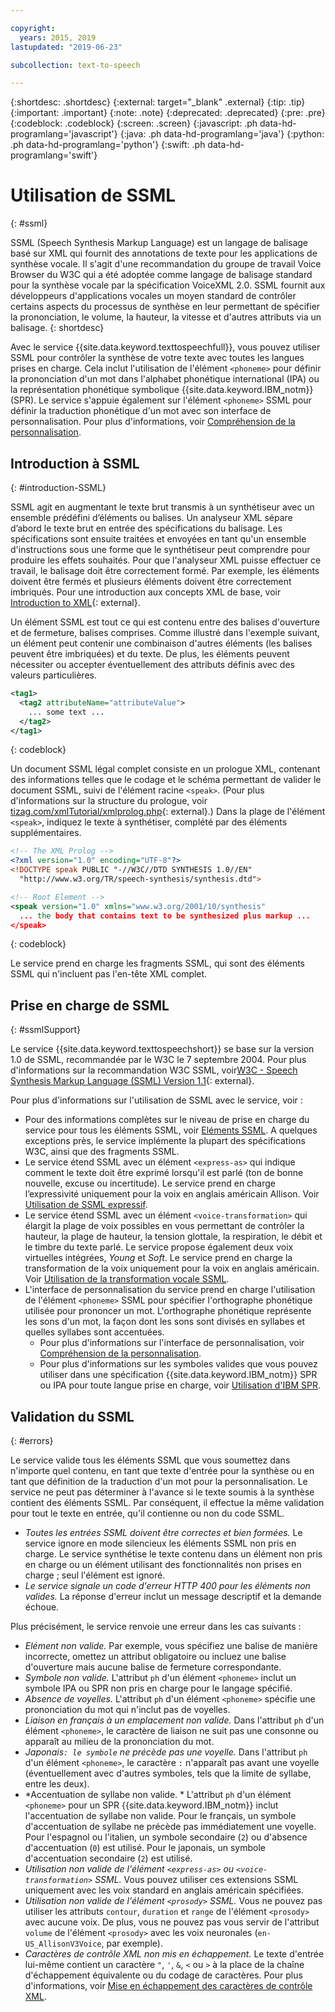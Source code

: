 ```yaml
---

copyright:
  years: 2015, 2019
lastupdated: "2019-06-23"

subcollection: text-to-speech

---
```


{:shortdesc: .shortdesc}
{:external: target="_blank" .external}
{:tip: .tip}
{:important: .important}
{:note: .note}
{:deprecated: .deprecated}
{:pre: .pre}
{:codeblock: .codeblock}
{:screen: .screen}
{:javascript: .ph data-hd-programlang='javascript'}
{:java: .ph data-hd-programlang='java'}
{:python: .ph data-hd-programlang='python'}
{:swift: .ph data-hd-programlang='swift'}

# Utilisation de SSML
{: #ssml}

SSML (Speech Synthesis Markup Language) est un langage de balisage basé sur XML qui fournit des annotations de texte pour les applications de synthèse vocale. Il s'agit d'une recommandation du groupe de travail Voice Browser du W3C qui a été adoptée comme langage de balisage standard pour la synthèse vocale par la spécification VoiceXML 2.0. SSML fournit aux développeurs d'applications vocales un moyen standard de contrôler certains aspects du processus de synthèse en leur permettant de spécifier la prononciation, le volume, la hauteur, la vitesse et d'autres attributs via un balisage.
{: shortdesc}

Avec le service {{site.data.keyword.texttospeechfull}}, vous pouvez utiliser SSML pour contrôler la synthèse de votre texte avec toutes les langues prises en charge. Cela inclut l'utilisation de l'élément `<phoneme>` pour définir la prononciation d'un mot dans l'alphabet phonétique international (IPA) ou la représentation phonétique symbolique {{site.data.keyword.IBM_notm}} (SPR). Le service s'appuie également sur l'élément `<phoneme>` SSML pour définir la traduction phonétique d'un mot avec son interface de personnalisation. Pour plus d'informations, voir [Compréhension de la personnalisation](/docs/services/text-to-speech?topic=text-to-speech-customIntro).

## Introduction à SSML
{: #introduction-SSML}

SSML agit en augmentant le texte brut transmis à un synthétiseur avec un ensemble prédéfini d’éléments ou balises. Un analyseur XML sépare d’abord le texte brut en entrée des spécifications du balisage. Les spécifications sont ensuite traitées et envoyées en tant qu'un ensemble d'instructions sous une forme que le synthétiseur peut comprendre pour produire les effets souhaités. Pour que l'analyseur XML puisse effectuer ce travail, le balisage doit être correctement formé. Par exemple, les éléments doivent être fermés et plusieurs éléments doivent être correctement imbriqués. Pour une introduction aux concepts XML de base, voir [Introduction to XML](http://www.w3schools.com/xml/xml_whatis.asp){: external}.

Un élément SSML est tout ce qui est contenu entre des balises d'ouverture et de fermeture, balises comprises. Comme illustré dans l'exemple suivant, un élément peut contenir une combinaison d'autres éléments (les balises peuvent être imbriquées) et du texte. De plus, les éléments peuvent nécessiter ou accepter éventuellement des attributs définis avec des valeurs particulières.

```xml
<tag1>
  <tag2 attributeName="attributeValue">
    ... some text ...
  </tag2>
</tag1>
```
{: codeblock}

Un document SSML légal complet consiste en un prologue XML, contenant des informations telles que le codage et le schéma permettant de valider le document SSML, suivi de l'élément racine `<speak>`. (Pour plus d'informations sur la structure du prologue, voir [tizag.com/xmlTutorial/xmlprolog.php](http://www.tizag.com/xmlTutorial/xmlprolog.php){: external}.) Dans la plage de l'élément `<speak>`, indiquez le texte à synthétiser, complété par des éléments supplémentaires.

```xml
<!-- The XML Prolog -->
<?xml version="1.0" encoding="UTF-8"?>
<!DOCTYPE speak PUBLIC "-//W3C//DTD SYNTHESIS 1.0//EN"
  "http://www.w3.org/TR/speech-synthesis/synthesis.dtd">

<!-- Root Element -->
<speak version="1.0" xmlns="www.w3.org/2001/10/synthesis"
  ... the body that contains text to be synthesized plus markup ...
</speak>
```
{: codeblock}

Le service prend en charge les fragments SSML, qui sont des éléments SSML qui n'incluent pas l'en-tête XML complet.

## Prise en charge de SSML
{: #ssmlSupport}

Le service {{site.data.keyword.texttospeechshort}} se base sur la version 1.0 de SSML, recommandée par le W3C le 7 septembre 2004. Pour plus d'informations sur la recommandation W3C SSML, voir[W3C - Speech Synthesis Markup Language (SSML) Version 1.1](http://www.w3.org/TR/speech-synthesis/){: external}.

Pour plus d'informations sur l'utilisation de SSML avec le service, voir :

-   Pour des informations complètes sur le niveau de prise en charge du service pour tous les éléments SSML, voir [Eléments SSML](/docs/services/text-to-speech?topic=text-to-speech-elements). A quelques exceptions près, le service implémente la plupart des spécifications W3C, ainsi que des fragments SSML.
-   Le service étend SSML avec un élément `<express-as>` qui indique comment le texte doit être exprimé lorsqu'il est parlé (ton de bonne nouvelle, excuse ou incertitude). Le service prend en charge l’expressivité uniquement pour la voix en anglais américain Allison. Voir [Utilisation de SSML expressif](/docs/services/text-to-speech?topic=text-to-speech-expressive).
-   Le service étend SSML avec un élément `<voice-transformation>` qui élargit la plage de voix possibles en vous permettant de contrôler la hauteur, la plage de hauteur, la tension glottale, la respiration, le débit et le timbre du texte parlé. Le service propose également deux voix virtuelles intégrées, *Young* et *Soft*. Le service prend en charge la transformation de la voix uniquement pour la voix en anglais américain. Voir [Utilisation de la transformation vocale SSML](/docs/services/text-to-speech?topic=text-to-speech-transformation).
-   L'interface de personnalisation du service prend en charge l'utilisation de l'élément `<phoneme>` SSML pour spécifier l'orthographe phonétique utilisée pour prononcer un mot. L'orthographe phonétique représente les sons d'un mot, la façon dont les sons sont divisés en syllabes et quelles syllabes sont accentuées.
    -   Pour plus d'informations sur l'interface de personnalisation, voir [Compréhension de la personnalisation](/docs/services/text-to-speech?topic=text-to-speech-customIntro).
    -   Pour plus d'informations sur les symboles valides que vous pouvez utiliser dans une spécification {{site.data.keyword.IBM_notm}} SPR ou IPA pour toute langue prise en charge, voir [Utilisation d'IBM SPR](/docs/services/text-to-speech?topic=text-to-speech-sprs).

## Validation du SSML
{: #errors}

Le service valide tous les éléments SSML que vous soumettez dans n'importe quel contenu, en tant que texte d'entrée pour la synthèse ou en tant que définition de la traduction d'un mot pour la personnalisation. Le service ne peut pas déterminer à l'avance si le texte soumis à la synthèse contient des éléments SSML. Par conséquent, il effectue la même validation pour tout le texte en entrée, qu'il contienne ou non du code SSML.

-   *Toutes les entrées SSML doivent être correctes et bien formées.* Le service ignore en mode silencieux les éléments SSML non pris en charge. Le service synthétise le texte contenu dans un élément non pris en charge ou un élément utilisant des fonctionnalités non prises en charge ; seul l'élément est ignoré.
-   *Le service signale un code d'erreur HTTP 400 pour les éléments non valides.* La réponse d'erreur inclut un message descriptif et la demande échoue.

Plus précisément, le service renvoie une erreur dans les cas suivants :

-   *Elément non valide.* Par exemple, vous spécifiez une balise de manière incorrecte, omettez un attribut obligatoire ou incluez une balise d'ouverture mais aucune balise de fermeture correspondante.
-   *Symbole non valide.* L'attribut `ph` d'un élément `<phoneme>` inclut un symbole IPA ou SPR non pris en charge pour le langage spécifié.
-   *Absence de voyelles.* L'attribut `ph` d'un élément `<phoneme>` spécifie une prononciation du mot qui n'inclut pas de voyelles.
-   *Liaison en français à un emplacement non valide.* Dans l'attribut `ph` d'un élément `<phoneme>`, le caractère de liaison ne suit pas une consonne ou apparaît au milieu de la prononciation du mot.
-   *Japonais` : le symbole ` ne précède pas une voyelle.* Dans l'attribut `ph` d'un élément `<phoneme>`, le caractère `:` n'apparaît pas avant une voyelle (éventuellement avec d'autres symboles, tels que la limite de syllabe, entre les deux).
-   *Accentuation de syllabe non valide. * L'attribut `ph` d'un élément `<phoneme>` pour un SPR {{site.data.keyword.IBM_notm}} inclut l'accentuation de syllabe non valide. Pour le français, un symbole d'accentuation de syllabe ne précède pas immédiatement une voyelle. Pour l'espagnol ou l'italien, un symbole secondaire (`2`) ou d'absence d'accentuation (`0`) est utilisé. Pour le japonais, un symbole d'accentuation secondaire (`2`) est utilisé.
-   *Utilisation non valide de l'élément `<express-as>` ou `<voice-transformation>` SSML.* Vous pouvez utiliser ces extensions SSML uniquement avec les voix standard en anglais américain spécifiées.
-   *Utilisation non valide de l'élément `<prosody>` SSML.* Vous ne pouvez pas utiliser les attributs `contour`, `duration` et `range` de l'élément `<prosody>` avec aucune voix. De plus, vous ne pouvez pas vous servir de l'attribut `volume` de l'élément `<prosody>` avec les voix neuronales (`en-US_AllisonV3Voice`, par exemple).
-   *Caractères de contrôle XML non mis en échappement.* Le texte d'entrée lui-même contient un caractère <code>&quot;</code>, <code>&apos;</code>, `&`, `<` ou `>` à la place de la chaîne d'échappement équivalente ou du codage de caractères. Pour plus d'informations, voir [Mise en échappement des caractères de contrôle XML](/docs/services/text-to-speech?topic=text-to-speech-usingHTTP#escape).
